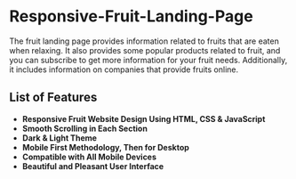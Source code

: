 # Responsive-Fruit-Landing-Page

The fruit landing page provides information related to fruits that are eaten when relaxing. It also provides some popular products related to fruit, and you can subscribe to get more information for your fruit needs. Additionally, it includes information on companies that provide fruits online.

## List of Features

- **Responsive Fruit Website Design Using HTML, CSS & JavaScript**
- **Smooth Scrolling in Each Section**
- **Dark & Light Theme**
- **Mobile First Methodology, Then for Desktop**
- **Compatible with All Mobile Devices**
- **Beautiful and Pleasant User Interface**
